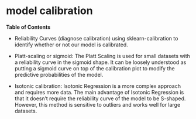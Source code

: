 # model calibration 

**Table of Contents**

- Reliability Curves (diagnose calibration) using sklearn-calibration to identify whether or not our model is calibrated.

- Platt-scaling or sigmoid: The Platt Scaling is used for small datasets with a reliability curve in the sigmoid shape. It can be loosely understood as putting a sigmoid curve on top of the calibration plot to modify the predictive probabilities of the model.

- Isotonic calibration:  Isotonic Regression is a more complex approach and requires more data. The main advantage of Isotonic Regression is that it doesn’t require the reliability curve of the model to be S-shaped. However, this method is sensitive to outliers and works well for large datasets.


